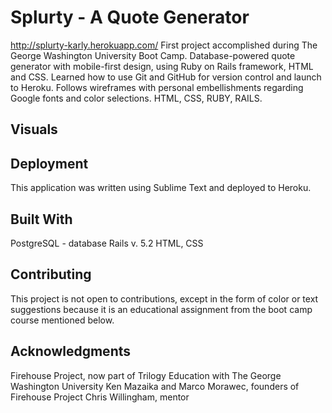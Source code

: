 # Splurty - A Quote Generator
http://splurty-karly.herokuapp.com/
First project accomplished during The George Washington University Boot Camp. Database-powered quote generator with mobile-first design, using Ruby on Rails framework, HTML and CSS. Learned how to use Git and GitHub for version control and launch to Heroku. Follows wireframes with personal embellishments regarding Google fonts and color selections. HTML, CSS, RUBY, RAILS.

## Visuals
 
## Deployment

This application was written using Sublime Text and deployed to Heroku. 

## Built With

PostgreSQL - database
Rails v. 5.2
HTML, CSS

## Contributing

This project is not open to contributions, except in the form of color or text suggestions because it is an educational assignment from the boot camp course mentioned below. 

## Acknowledgments

Firehouse Project, now part of Trilogy Education with The George Washington University
Ken Mazaika and Marco Morawec, founders of Firehouse Project 
Chris Willingham, mentor
